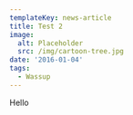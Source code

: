```yaml
---
templateKey: news-article
title: Test 2
image:
  alt: Placeholder
  src: /img/cartoon-tree.jpg
date: '2016-01-04'
tags:
  - Wassup
---
```

Hello
